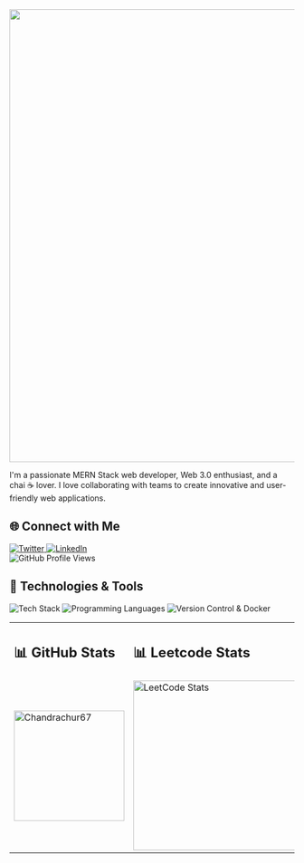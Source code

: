 
<body>

  <div style="text-align: center;">
    <img width="800" src="https://readme-typing-svg.herokuapp.com?font=JetBrains+Mono&weight=600&size=30&duration=3000&color=2AF7B4&width=800&lines=Hi+there%2C+I'm+Chandrachur+Mukherjee%21+%F0%9F%91%8B;Let's+Connect!" />
  </div>

  <p>I'm a passionate MERN Stack web developer, Web 3.0 enthusiast, and a chai ☕️ lover. I love collaborating with teams to create innovative and user-friendly web applications.</p>

  <h2>🌐 Connect with Me</h2>

  <a href="https://twitter.com/ChandrchurM">
    <img src="https://skillicons.dev/icons?i=twitter" alt="Twitter" />
  </a>

  <a href="https://www.linkedin.com/in/chandrachur-mukherjee-81a574174/">
    <img src="https://skillicons.dev/icons?i=linkedin" alt="LinkedIn" />
  </a>
  <br />
  <img src="https://komarev.com/ghpvc/?username=Chandrachur67" alt="GitHub Profile Views" />

  <h2>🚀 Technologies & Tools</h2>

  <img src="https://skillicons.dev/icons?i=html,css,js,mongodb,express,nodejs,react,express,next,tailwind,vue,firebase,rails" alt="Tech Stack" />
  <img src="https://skillicons.dev/icons?i=c,cpp,javascript,typescript,python,java,solidity,ruby&theme=dark" alt="Programming Languages" />
  <img src="https://skillicons.dev/icons?i=bash,git,github,docker" alt="Version Control & Docker" />

<!--  <div style="width: 100%">

   <div style="display: flex; flex-direction: row; justify-content: space-around; width: 100%;">

  <div style="flex: 1; margin: 10px; text-align: center;">
    <h2>📊 GitHub Stats</h2>
    <img src="https://github-readme-stats.vercel.app/api/top-langs?username=Chandrachur67&show_icons=true&locale=en&layout=compact" alt="Chandrachur67" height="195px" />
  </div>

  <div style="flex: 1; margin: 10px; text-align: center;">
    <h2>📊 Leetcode Stats</h2>
    <img src="https://leetcard.jacoblin.cool/Chandrachur?ext=contest" alt="LeetCode Stats" height="300px" />
  </div>

</div>

  </div> -->
  <table>
  <tr>
  	<td> 
      <h2>📊 GitHub Stats</h2>
    </td>
  	<td>
      <h2>📊 Leetcode Stats</h2>
    </td>
  </tr>
    <tr>
  	<td> 
      <img src="https://github-readme-stats.vercel.app/api/top-langs?username=Chandrachur67&show_icons=true&locale=en&layout=compact" alt="Chandrachur67" height="195px" />
    </td>
  	<td>
      <img src="https://leetcard.jacoblin.cool/Chandrachur?ext=contest" alt="LeetCode Stats" height="300px" />
    </td>
  </tr>
  </table>


</body>

</html>
